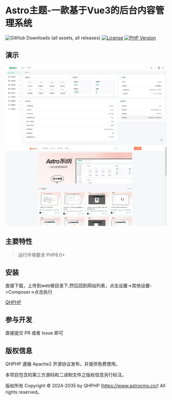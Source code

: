# Astro主题-一款基于Vue3的后台内容管理系统
![GitHub Downloads (all assets, all releases)](https://img.shields.io/github/downloads/qhthem/qhphp/total)
[![License](https://poser.pugx.org/topthink/framework/license)](https://packagist.org/packages/qhthem/qhphp)
[![PHP Version](https://img.shields.io/badge/php-%3E%3D8.0-8892BF.svg)](http://www.php.net/)

## 演示

[![](https://github.com/qhthem/theme/blob/main/public/uploads/admin.png)](https://www.astrocms.cn/)
[![](https://github.com/qhthem/theme/blob/main/public/uploads/index.png)](https://www.astrocms.cn/)

## 主要特性

> 运行环境要求 PHP8.0+

## 安装

直接下载，上传到web根目录下,然后回到网站列表，点击设置->其他设置->Composer->点击执行

[QHPHP](https://github.com/qhthem/framework.git)

## 参与开发

直接提交 PR 或者 Issue 即可

## 版权信息

QHPHP 遵循 Apache2 开源协议发布，并提供免费使用。

本项目包含的第三方源码和二进制文件之版权信息另行标注。

版权所有 Copyright © 2024-2035 by 	QHPHP (https://www.astrocms.cn/) All rights reserved。

